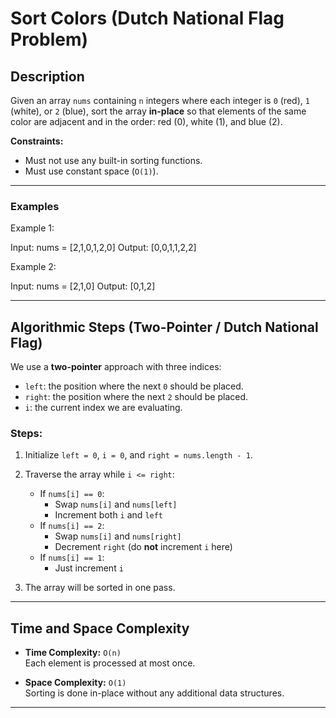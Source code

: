 # Sort Colors (Dutch National Flag Problem)

## Description

Given an array `nums` containing `n` integers where each integer is `0` (red), `1` (white), or `2` (blue), sort the array **in-place** so that elements of the same color are adjacent and in the order: red (0), white (1), and blue (2).

**Constraints:**
- Must not use any built-in sorting functions.
- Must use constant space (`O(1)`).

---

### Examples

Example 1:

Input: nums = [2,1,0,1,2,0]
Output: [0,0,1,1,2,2]

Example 2:

Input: nums = [2,1,0]
Output: [0,1,2]

---

## Algorithmic Steps (Two-Pointer / Dutch National Flag)

We use a **two-pointer** approach with three indices:

- `left`: the position where the next `0` should be placed.
- `right`: the position where the next `2` should be placed.
- `i`: the current index we are evaluating.

### Steps:

1. Initialize `left = 0`, `i = 0`, and `right = nums.length - 1`.

2. Traverse the array while `i <= right`:
   - If `nums[i] == 0`:
     - Swap `nums[i]` and `nums[left]`
     - Increment both `i` and `left`
   - If `nums[i] == 2`:
     - Swap `nums[i]` and `nums[right]`
     - Decrement `right` (do **not** increment `i` here)
   - If `nums[i] == 1`:
     - Just increment `i`

3. The array will be sorted in one pass.

---

## Time and Space Complexity

- **Time Complexity:** `O(n)`  
  Each element is processed at most once.

- **Space Complexity:** `O(1)`  
  Sorting is done in-place without any additional data structures.

---

